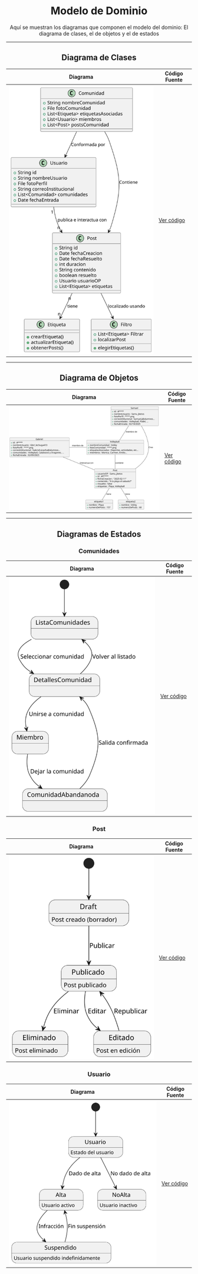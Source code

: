 <div align="center">

# Modelo de Dominio

Aquí se muestran los diagramas que componen el modelo del dominio: El diagrama de clases, el de objetos y el de estados



---
## Diagrama de Clases

| **Diagrama** | **Código Fuente** |
|--------------|--------------------|
| ![Diagrama de Clases](/MdD/DdClases/5ª_Iteración/DdClases.svg) | [Ver código](/MdD/DdClases/5ª_Iteración/DdClases.puml) |

---
## Diagrama de Objetos

| **Diagrama** | **Código Fuente** |
|--------------|--------------------|
| ![Diagrama de Objetos](/MdD/DdObjetos/5ª_Iteración/DdObjetos.svg) | [Ver código](/MdD/DdObjetos/5ª_Iteración/DdObjetos.puml) |

---
## Diagramas de Estados

### Comunidades

| **Diagrama** | **Código Fuente** |
|--------------|--------------------|
| ![Diagrama de Objetos](/MdD/DdEstados_Comunidades/2ª_Iteración/DdEstados_Comunidades.svg) | [Ver código](/MdD/DdEstados_Comunidades/2ª_Iteración/DdEstados_Comunidades.puml) |

### Post

| **Diagrama** | **Código Fuente** |
|--------------|--------------------|
| ![Diagrama de Objetos](/MdD/DdEstados_Post/DdEstados_Post.svg) | [Ver código](/MdD/DdEstados_Post/DdEstados_Post.puml) |

### Usuario

| **Diagrama** | **Código Fuente** |
|--------------|--------------------|
| ![Diagrama de Objetos](/MdD/DdEstados_Usuario/1ª_Iteración/DdEstados_Usuario.svg) | [Ver código](/MdD/DdEstados_Usuario/1ª_Iteración/DdEstados_Usuario.puml) |

</div>

